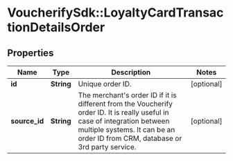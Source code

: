 # VoucherifySdk::LoyaltyCardTransactionDetailsOrder

## Properties

| Name | Type | Description | Notes |
| ---- | ---- | ----------- | ----- |
| **id** | **String** | Unique order ID. | [optional] |
| **source_id** | **String** | The merchant&#39;s order ID if it is different from the Voucherify order ID. It is really useful in case of integration between multiple systems. It can be an order ID from CRM, database or 3rd party service. | [optional] |

